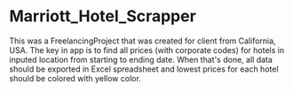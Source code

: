 # Marriott_Hotel_Scrapper
This was a FreelancingProject that was created for client from California, USA. The key in app is to find all prices (with corporate codes) for hotels in inputed location from starting to ending date. When that's done, all data should be exported in Excel spreadsheet and lowest prices for each hotel should be colored with yellow color.
